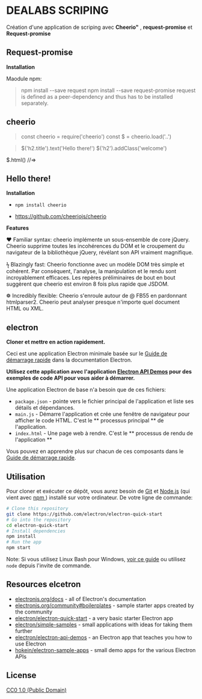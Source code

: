 
# DEALABS SCRIPING

Création d'une application de scriping avec **Cheerio"** , **request-promise** et **Request-promise**


## Request-promise

**Installation**

Maodule npm:

> npm install --save request
> npm install --save request-promise
> request is defined as a peer-dependency and thus has to be installed separately.




## cheerio

> const cheerio = require('cheerio')
> const $ = cheerio.load('..')

> $('h2.title').text('Hello there!')
> $('h2').addClass('welcome')

$.html()
//=> <h2 class="title welcome">Hello there!</h2>


**Installation**

- `npm install cheerio`

- https://github.com/cheeriojs/cheerio

**Features**

❤ Familiar syntax: cheerio implémente un sous-ensemble de core jQuery. Cheerio supprime toutes les incohérences du DOM et le croupement du navigateur de la bibliothèque jQuery, révélant son API vraiment magnifique.

ϟ Blazingly fast: Cheerio fonctionne avec un modèle DOM très simple et cohérent. Par conséquent, l'analyse, la manipulation et le rendu sont incroyablement efficaces. Les repères préliminaires de bout en bout suggèrent que cheerio est environ 8 fois plus rapide que JSDOM.

❁ Incredibly flexible: Cheerio s'enroule autour de @ FB55 en pardonnant htmlparser2. Cheerio peut analyser presque n'importe quel document HTML ou XML.

## electron

**Cloner et mettre en action rapidement.**

Ceci est une application Electron minimale basée sur le [Guide de démarrage rapide](https://electronjs.org/docs/tutorial/quick-start) dans la documentation Electron.

**Utilisez cette application avec l'application [Electron API Demos](https://electronjs.org/#get-started) pour des exemples de code API pour vous aider à démarrer.**

Une application Electron de base n'a besoin que de ces fichiers:

- `package.json` - pointe vers le fichier principal de l'application et liste ses détails et dépendances.
- `main.js` - Démarre l'application et crée une fenêtre de navigateur pour afficher le code HTML. C'est le ** processus principal ** de l'application.
- `index.html` - Une page web à rendre. C'est le ** processus de rendu de l'application **


Vous pouvez en apprendre plus sur chacun de ces composants dans le [Guide de démarrage rapide](https://electronjs.org/docs/tutorial/quick-start).

## Utilisation

Pour cloner et exécuter ce dépôt, vous aurez besoin de [Git](https://git-scm.com) et [Node.js](https://nodejs.org/en/download/) (qui vient avec [npm ](http://npmjs.com)) installé sur votre ordinateur. De votre ligne de commande:

```bash
# Clone this repository
git clone https://github.com/electron/electron-quick-start
# Go into the repository
cd electron-quick-start
# Install dependencies
npm install
# Run the app
npm start
```

Note: Si vous utilisez Linux Bash pour Windows, [voir ce guide](https://www.howtogeek.com/261575/how-to-run-graphical-linux-desktop-applications-from-windows-10s-bash-shell/) ou utilisez `node` depuis l'invite de commande.

## Resources elcetron

- [electronjs.org/docs](https://electronjs.org/docs) - all of Electron's documentation
- [electronjs.org/community#boilerplates](https://electronjs.org/community#boilerplates) - sample starter apps created by the community
- [electron/electron-quick-start](https://github.com/electron/electron-quick-start) - a very basic starter Electron app
- [electron/simple-samples](https://github.com/electron/simple-samples) - small applications with ideas for taking them further
- [electron/electron-api-demos](https://github.com/electron/electron-api-demos) - an Electron app that teaches you how to use Electron
- [hokein/electron-sample-apps](https://github.com/hokein/electron-sample-apps) - small demo apps for the various Electron APIs

## License

[CC0 1.0 (Public Domain)](LICENSE.md)
